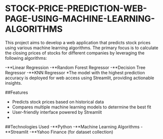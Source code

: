 # STOCK-PRICE-PREDICTION-WEB-PAGE-USING-MACHINE-LEARNING-ALGORITHMS
This project aims to develop a web application that predicts stock prices using various machine learning algorithms. The primary focus is to calculate the closing prices of stocks for different companies by leveraging the following algorithms:

-**Linear Regression
-**Random Forest Regressor
-**Decision Tree Regressor
-**KNN Regressor
*The model with the highest prediction accuracy is deployed for web access using Streamlit, providing actionable insights.

##Features
* Predicts stock prices based on historical data
* Compares multiple machine learning models to determine the best fit
* User-friendly interface powered by Streamlit
* 
##Technologies Used
-**Python
-**Machine Learning Algorithms
-**Streamlit
-**Yahoo Finance (for dataset collection)
